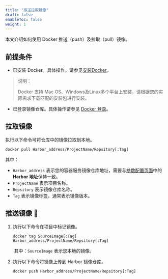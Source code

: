```yaml
---
title: "推送拉取镜像"
draft: false
enableToc: false
weight: 1
---
```


本文介绍如何使用 Docker 推送（push）及拉取（pull）镜像。

## 前提条件

- 已安装 Docker。具体操作，请参见[安装Docker](https://docs.docker.com/get-docker/)。

> 说明：
>
> Docker 支持 Mac OS、Windows及Linux多个平台上安装，请根据您的实际需求下载匹配的安装包进行安装。

- 已登录镜像仓库。具体操作请参见 [Docker 登录](/container/harbor/quickstart/qs18_access_harbor/#docker-登录)。

## 拉取镜像

执行以下命令可将仓库中的镜像拉取到本地。

```
docker pull Harbor_address/ProjectName/Repsitory[:Tag]
```

其中：

- `Harbor_address` 表示您的容器服务镜像仓库地址，需要与[参数配置页面](/container/harbor/manual/man08_mdy_para/)中的 **Harbor 地址**保持一致。
- `ProjectName` 表示项目名称。
- `Repsitory` 表示镜像仓库名称。
- `Tag` 表示镜像标签，通常表示镜像版本。

## 推送镜像 

1. 执行以下命令在项目中标记镜像。

   ```
   docker tag SourceImage[:Tag] Harbor_address/ProjectName/Repsitory[:Tag]
   ```

   ​	其中：`SourceImage` 表示您本地的镜像。

2. 执行以下命令将镜像上传到 Harbor 镜像仓库。

   ```
   docker push Harbor_address/ProjectName/Repsitory[:Tag]
   ```

   

